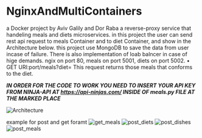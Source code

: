 # NginxAndMultiContainers
a Docker project by Aviv Galily and Dor Raba
a reverse-proxy service that handeling meals and diets microservices.
in this project the user can send rest api request to meals Container and to diet Container, and show in the Architecture below.
this project use MongoDB to save the data from user incase of failure.
There is also implementation of loab balncer in case of hige demands.
ngix on port 80, meals on port 5001, diets on port 5002.
• GET URI:port/meals?diet=<name>
This request returns those meals that conforms to the diet.
  
  *****IN ORDER FOR THE CODE TO WORK YOU NEED TO INSERT YOUR API KEY FROM NINJA-API AT https://api-ninjas.com/  INSIDE OF meals.py FILE AT THE MARKED PLACE*****



![Architecture](https://github.com/AvivGalily/NginxAndMultiContainers/assets/105667180/1e71814b-7d45-4822-966b-8cec0237420f)


example for post and get foramt
![get_meals](https://github.com/AvivGalily/NginxAndMultiContainers/assets/105667180/f9b46852-15de-41a8-b7bd-9891c024c34c)
![post_diets](https://github.com/AvivGalily/NginxAndMultiContainers/assets/105667180/dff81b72-ea24-4d2f-b237-11c2815963f7)
![post_dishes](https://github.com/AvivGalily/NginxAndMultiContainers/assets/105667180/70dab3c1-b829-435c-996a-4e40e3538f10)
![post_meals](https://github.com/AvivGalily/NginxAndMultiContainers/assets/105667180/0fe5f931-8561-45d3-bc95-3456d80f372f)


